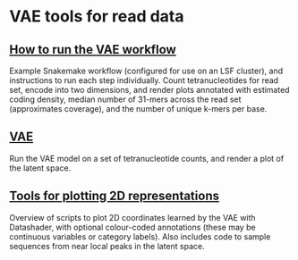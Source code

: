 # VAE tools for read data

## <a href="https://github.com/CobiontID/read_VAE/blob/main/read_tools/Workflow.md">How to run the VAE workflow</a>
Example Snakemake workflow (configured for use on an LSF cluster), and instructions to run each step individually. Count tetranucleotides for read set, encode into two dimensions, and render plots annotated with estimated coding density, median number of 31-mers across the read set (approximates coverage), and the number of unique k-mers per base.

## [VAE](https://github.com/CobiontID/read_VAE/tree/main/read_tools/VAE)
Run the VAE model on a set of tetranucleotide counts, and render a plot of the latent space.

## [Tools for plotting 2D representations](https://github.com/CobiontID/read_VAE/tree/main/read_tools/plotting_tools)
Overview of scripts to plot 2D coordinates learned by the VAE with Datashader, with optional colour-coded annotations (these may be continuous variables or category labels). Also includes code to sample sequences from near local peaks in the latent space.
